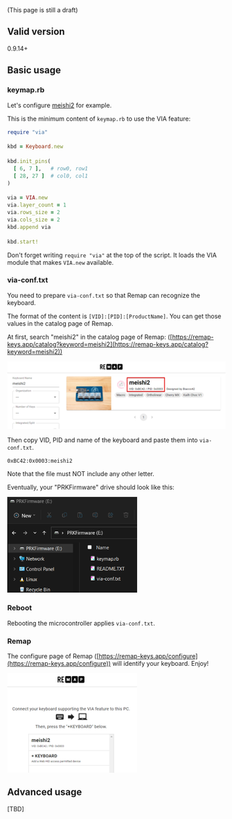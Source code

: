(This page is still a draft)

## Valid version

0.9.14+

## Basic usage

### keymap.rb

Let's configure [meishi2](https://github.com/picoruby/prk_meishi2) for example.

This is the minimum content of `keymap.rb` to use the VIA feature:

```ruby
require "via"

kbd = Keyboard.new

kbd.init_pins(
  [ 6, 7 ],   # row0, row1
  [ 28, 27 ]  # col0, col1
)

via = VIA.new
via.layer_count = 1
via.rows_size = 2
via.cols_size = 2
kbd.append via

kbd.start!
```

Don't forget writing `require "via"` at the top of the script.
It loads the VIA module that makes `VIA.new` available.

### via-conf.txt

You need to prepare `via-conf.txt` so that Remap can recognize the keyboard.

The format of the content is `[VID]:[PID]:[ProductName]`.
You can get those values in the catalog page of Remap.

At first, search "meishi2" in the catalog page of Remap: ([https://remap-keys.app/catalog?keyword=meishi2](https://remap-keys.app/catalog?keyword=meishi2))

<img src="images/remap.png" width="600" />

Then copy VID, PID and name of the keyboard and paste them into `via-conf.txt`.

```
0xBC42:0x0003:meishi2
```

Note that the file must NOT include any other letter.

Eventually, your "PRKFirmware" drive should look like this:

<img src="images/via-conf.png" width="300" />

### Reboot

Rebooting the microcontroller applies `via-conf.txt`.

### Remap

The configure page of Remap ([https://remap-keys.app/configure](https://remap-keys.app/configure)) will identify your keyboard. Enjoy!

<img src="images/remap2.png" width="300" />

## Advanced usage

[TBD]


